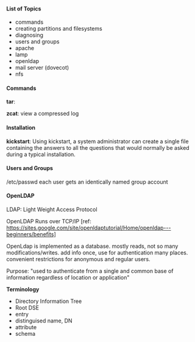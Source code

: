 #### List of Topics

+ commands
+ creating partitions and filesystems
+ diagnosing
+ users and groups
+ apache
+ lamp
+ openldap
+ mail server (dovecot)
+ nfs

#### Commands

**tar**: 

**zcat**: view a compressed log


#### Installation 

**kickstart**: Using kickstart, a system administrator can create a single file containing the answers to all the questions that would normally be asked during a typical installation.

#### Users and Groups

/etc/passwd
each user gets an identically named group account


#### OpenLDAP
LDAP: Light Weight Access Protocol

OpenLDAP Runs over TCP/IP
[ref: https://sites.google.com/site/openldaptutorial/Home/openldap---beginners/benefits]

OpenLdap is implemented as a database. 
mostly reads, not so many modifications/writes.
add info once, use for authentication many places.
convenient restrictions for anonymous and regular users.

Purpose: "used to authenticate from a single and common base of information regardless of location or application"

**Terminology**
+ Directory Information Tree
+ Root DSE
+ entry
+ distinguised name, DN
+ attribute
+ schema
